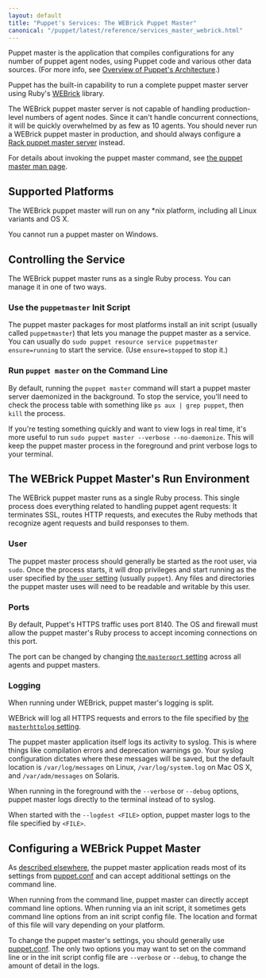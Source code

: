 ```yaml
---
layout: default
title: "Puppet's Services: The WEBrick Puppet Master"
canonical: "/puppet/latest/reference/services_master_webrick.html"
---
```


[webrick]: http://ruby-doc.org/stdlib/libdoc/webrick/rdoc/WEBrick.html
[rack_master]: ./services_master_rack.html

Puppet master is the application that compiles configurations for any number of puppet agent nodes, using Puppet code and various other data sources. (For more info, see [Overview of Puppet's Architecture](./architecture.html).)

Puppet has the built-in capability to run a complete puppet master server using Ruby's [WEBrick][] library.

The WEBrick puppet master server is not capable of handling production-level numbers of agent nodes. Since it can't handle concurrent connections, it will be quickly overwhelmed by as few as 10 agents. You should never run a WEBrick puppet master in production, and should always configure a [Rack puppet master server][rack_master] instead.

For details about invoking the puppet master command, see [the puppet master man page](/references/3.7.latest/man/master.html).

## Supported Platforms

The WEBrick puppet master will run on any \*nix platform, including all Linux variants and OS X.

You cannot run a puppet master on Windows.

## Controlling the Service

The WEBrick puppet master runs as a single Ruby process. You can manage it in one of two ways.

### Use the `puppetmaster` Init Script

The puppet master packages for most platforms install an init script (usually called `puppetmaster`) that lets you manage the puppet master as a service. You can usually do `sudo puppet resource service puppetmaster ensure=running` to start the service. (Use `ensure=stopped` to stop it.)

### Run `puppet master` on the Command Line

By default, running the `puppet master` command will start a puppet master server daemonized in the background. To stop the service, you'll need to check the process table with something like `ps aux | grep puppet`, then `kill` the process.

If you're testing something quickly and want to view logs in real time, it's more useful to run `sudo puppet master --verbose --no-daemonize`. This will keep the puppet master process in the foreground and print verbose logs to your terminal.

## The WEBrick Puppet Master's Run Environment

The WEBrick puppet master runs as a single Ruby process. This single process does everything related to handling puppet agent requests: It terminates SSL, routes HTTP requests, and executes the Ruby methods that recognize agent requests and build responses to them.

### User

The puppet master process should generally be started as the root user, via `sudo`. Once the process starts, it will drop privileges and start running as the user specified by [the `user` setting][user] (usually `puppet`). Any files and directories the puppet master uses will need to be readable and writable by this user.

[user]: /references/latest/configuration.html#user

### Ports

By default, Puppet's HTTPS traffic uses port 8140. The OS and firewall must allow the puppet master's Ruby process to accept incoming connections on this port.

The port can be changed by changing [the `masterport` setting](/references/latest/configuration.html#masterport) across all agents and puppet masters.

### Logging

When running under WEBrick, puppet master's logging is split.

WEBrick will log all HTTPS requests and errors to the file specified by [the `masterhttplog` setting](/references/3.7.latest/configuration.html#masterhttplog).

The puppet master application itself logs its activity to syslog. This is where things like compilation errors and deprecation warnings go. Your syslog configuration dictates where these messages will be saved, but the default location is `/var/log/messages` on Linux, `/var/log/system.log` on Mac OS X, and `/var/adm/messages` on Solaris.

When running in the foreground with the `--verbose` or `--debug` options, puppet master logs directly to the terminal instead of to syslog.

When started with the `--logdest <FILE>` option, puppet master logs to the file specified by `<FILE>`.

## Configuring a WEBrick Puppet Master

As [described elsewhere,][about_settings] the puppet master application reads most of its settings from [puppet.conf][] and can accept additional settings on the command line.

When running from the command line, puppet master can directly accept command line options. When running via an init script, it sometimes gets command line options from an init script config file. The location and format of this file will vary depending on your platform.

To change the puppet master's settings, you should generally use [puppet.conf][]. The only two options you may want to set on the command line or in the init script config file are `--verbose` or `--debug`, to change the amount of detail in the logs.

[about_settings]: ./config_about_settings.html
[puppet.conf]: ./config_file_main.html
